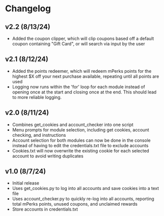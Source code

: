 # Changelog  
## v2.2 (8/13/24)
- Added the coupon clipper, which will clip coupons based off a default coupon containing "Gift Card", or will search via input by the user

## v2.1 (8/12/24)
- Added the points redeemer, which will redeem mPerks points for the highest $X off your next purchase available, repeating until all points are used
- Logging now runs within the 'for' loop for each module instead of opening once at the start and closing once at the end. This should lead to more reliable logging.

## v2.0 (8/11/24)
- Combines get_cookies and account_checker into one script
- Menu prompts for module selection, including get cookies, account checking, and instructions
- Account selection for both modules can now be done in the console instead of having to edit the credentials.txt file to exclude accounts
- Cookies.txt will now overwrite the existing cookie for each selected account to avoid writing duplicates

## v1.0 (8/7/24)
- Initial release
- Uses get_cookies.py to log into all accounts and save cookies into a text file
- Uses account_checker.py to quickly re-log into all accounts, reporting total mPerks points, unused coupons, and unclaimed rewards
- Store accounts in credentials.txt
